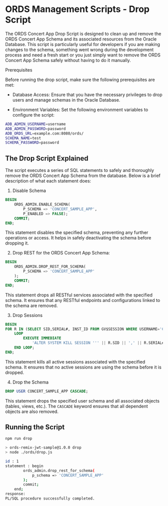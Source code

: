 # ORDS Management Scripts - Drop Script

The ORDS Concert App Drop Script is designed to clean up and remove the ORDS Concert App Schema and its associated resources from the Oracle Database. This script is particularly useful for developers if you are making changes to the schema, something went wrong during the development process and need a fresh start or you just simply want to remove the ORDS Concert App Schema safely without having to do it manually.

Prerequisites

Before running the drop script, make sure the following prerequisites are met:

- Database Access: Ensure that you have the necessary privileges to drop users and manage schemas in the Oracle Database.

- Environment Variables: Set the following environment variables to configure the script:

```bash
ADB_ADMIN_USERNAME=username
ADB_ADMIN_PASSWORD=password
ADB_ORDS_URL=example.com:8080/ords/
SCHEMA_NAME=test
SCHEMA_PASSWORD=password
```

## The Drop Script Explained

The script executes a series of SQL statements to safely and thoroughly remove the ORDS Concert App Schema from the database. Below is a brief description of what each statement does: 

1. Disable Schema

```sql
BEGIN
    ORDS_ADMIN.ENABLE_SCHEMA(
        P_SCHEMA => 'CONCERT_SAMPLE_APP',
        P_ENABLED => FALSE);
    COMMIT;
END;
```

This statement disables the specified schema, preventing any further operations or access. It helps in safely deactivating the schema before dropping it.

2. Drop REST for the ORDS Concert App Schema:

```sql
BEGIN
    ORDS_ADMIN.DROP_REST_FOR_SCHEMA(
        P_SCHEMA => 'CONCERT_SAMPLE_APP'
    );
    COMMIT;
END;
```

This statement drops all RESTful services associated with the specified schema. It ensures that any RESTful endpoints and configurations linked to the schema are removed.

3. Drop Sessions

```sql
BEGIN
FOR R IN (SELECT SID,SERIAL#, INST_ID FROM GV$SESSION WHERE USERNAME='CONCERT_SAMPLE_APP')
    LOOP
        EXECUTE IMMEDIATE 
            'ALTER SYSTEM KILL SESSION ''' || R.SID || ',' || R.SERIAL# || ',@' || R.INST_ID || ''' IMMEDIATE';
    END LOOP;
END;
```

This statement kills all active sessions associated with the specified schema. It ensures that no active sessions are using the schema before it is dropped.

4. Drop the Schema

```sql
DROP USER CONCERT_SAMPLE_APP CASCADE;
```

This statement drops the specified user schema and all associated objects (tables, views, etc.). The `CASCADE` keyword ensures that all dependent objects are also removed.

## Running the Script

```bash
npm run drop

> ords-remix-jwt-sample@1.0.0 drop
> node ./ords/drop.js

id : 1
statement : begin
        ords_admin.drop_rest_for_schema(
            p_schema => 'CONCERT_SAMPLE_APP'
        );
        commit;
    end;
response:  
PL/SQL procedure successfully completed.
```